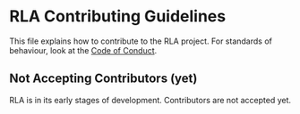 <!--
SPDX-FileCopyrightText: 2023 Daniel Aimé Valcour <fosssweeper@gmail.com>

SPDX-License-Identifier: MIT
-->

<!--
    Copyright (c) 2023 Daniel Aimé Valcour

    Permission is hereby granted, free of charge, to any person obtaining a copy of
    this software and associated documentation files (the "Software"), to deal in
    the Software without restriction, including without limitation the rights to
    use, copy, modify, merge, publish, distribute, sublicense, and/or sell copies of
    the Software, and to permit persons to whom the Software is furnished to do so,
    subject to the following conditions:
    The above copyright notice and this permission notice shall be included in all
    copies or substantial portions of the Software.
    THE SOFTWARE IS PROVIDED "AS IS", WITHOUT WARRANTY OF ANY KIND, EXPRESS OR
    IMPLIED, INCLUDING BUT NOT LIMITED TO THE WARRANTIES OF MERCHANTABILITY, FITNESS
    FOR A PARTICULAR PURPOSE AND NONINFRINGEMENT. IN NO EVENT SHALL THE AUTHORS OR
    COPYRIGHT HOLDERS BE LIABLE FOR ANY CLAIM, DAMAGES OR OTHER LIABILITY, WHETHER
    IN AN ACTION OF CONTRACT, TORT OR OTHERWISE, ARISING FROM, OUT OF OR IN
    CONNECTION WITH THE SOFTWARE OR THE USE OR OTHER DEALINGS IN THE SOFTWARE.
-->

# RLA Contributing Guidelines

This file explains how to contribute to the RLA project. For standards of behaviour, look at the [Code of Conduct](CODE_OF_CONDUCT.md).

## Not Accepting Contributors (yet)

RLA is in its early stages of development. Contributors are not accepted yet.
